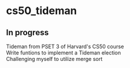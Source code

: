 # cs50_tideman
## In progress
Tideman from PSET 3 of Harvard's CS50 course  
Write funtions to implement a Tideman election  
Challenging myself to utilize merge sort
